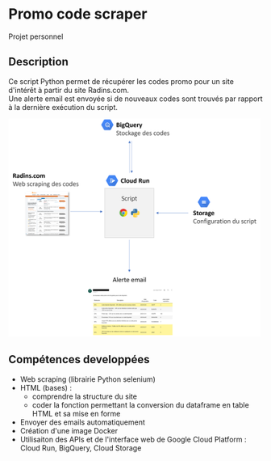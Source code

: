 # Promo code scraper
Projet personnel

## Description
Ce script Python permet de récupérer les codes promo pour un site d'intérêt à partir du site Radins.com.<br>
Une alerte email est envoyée si de nouveaux codes sont trouvés par rapport à la dernière exécution du script.

<img src="imgs/code_scraper_white_background.png" width="500"/>

## Compétences developpées
* Web scraping (librairie Python selenium)
* HTML (bases) :
    * comprendre la structure du site
    * coder la fonction permettant la conversion du dataframe en table HTML et sa mise en forme
* Envoyer des emails automatiquement
* Création d'une image Docker
* Utilisaiton des APIs et de l'interface web de Google Cloud Platform : Cloud Run, BigQuery, Cloud Storage